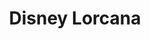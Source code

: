 ---
title: Disney Lorcana
metadata:
  title: Disney Lorcana Community
  description: Join our growing Lorcana community for casual play, tournaments, and trading
  image: /images/lorcana-hero.jpg
  slug: lorcana
  navigation:
    show_in_nav: true
    show_children: true
    page_weight: 50
  seo:
    title: Disney Lorcana Community | The Arena
    description: Join The Arena's Lorcana community for regular events, tournaments, and casual play. Perfect for Disney fans and card game enthusiasts.
    keywords: Lorcana, Disney TCG, trading card game, Disney cards
    og:
      title: Lorcana Community - The Arena
      description: Your destination for Disney Lorcana TCG
      image: /images/lorcana-og.jpg
    twitter:
      card: summary_large_image
      title: Lorcana Community | The Arena
      description: Join our Disney Lorcana community
      image: /images/lorcana-twitter.jpg
sections:
  - type: hero
    title: Disney Lorcana at The Arena
    subtitle: Where Magic Meets Disney
    backgroundImage: /images/hero-lorcana.jpg
  - type: features
    title: What We Offer
    items:
      - title: Regular Events
        description: Weekly gameplay sessions and tournaments
        icon: calendar
      - title: Trading
        description: Active trading community
        icon: exchange
      - title: Learning
        description: New player workshops and deck building advice
        icon: academic
      - title: Products
        description: Latest releases and supplies
        icon: shop
  - type: schedule
    title: Weekly Schedule
    events:
      - day: Tuesday
        events:
          - time: "4:00 PM"
            title: Learn to Play
      - day: Friday
        events:
          - time: "6:00 PM"
            title: Casual Play Night
      - day: Saturday
        events:
          - time: "1:00 PM"
            title: Lorcana Tournament
  - type: subpages
    title: More Information
    pages:
      - title: Events Calendar
        description: View all upcoming Lorcana events
        link: /community/lorcana/events
      - title: Trading Post
        description: Card trading guidelines and marketplace
        link: /community/lorcana/trading
      - title: New Players
        description: Getting started with Lorcana
        link: /community/lorcana/new-players
  - type: cta
    title: Join the Magic
    subtitle: Start your Lorcana journey today
    buttonText: View Next Event
    buttonLink: /community/lorcana/events
--- 